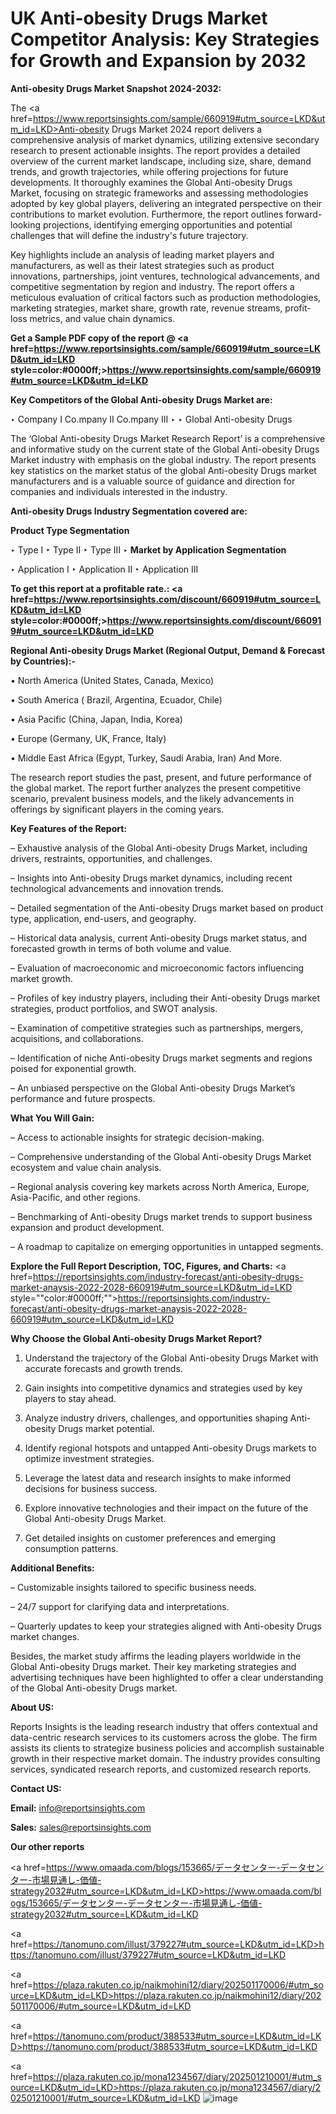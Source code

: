 # UK Anti-obesity Drugs Market Competitor Analysis: Key Strategies for Growth and Expansion by 2032

<strong>Anti-obesity Drugs Market Snapshot 2024-2032:</strong>

The <a href=https://www.reportsinsights.com/sample/660919#utm_source=LKD&utm_id=LKD>Anti-obesity Drugs Market 2024 report</a> delivers a comprehensive analysis of market dynamics, utilizing extensive secondary research to present actionable insights. The report provides a detailed overview of the current market landscape, including size, share, demand trends, and growth trajectories, while offering projections for future developments. It thoroughly examines the Global Anti-obesity Drugs Market, focusing on strategic frameworks and assessing methodologies adopted by key global players, delivering an integrated perspective on their contributions to market evolution. Furthermore, the report outlines forward-looking projections, identifying emerging opportunities and potential challenges that will define the industry's future trajectory.

Key highlights include an analysis of leading market players and manufacturers, as well as their latest strategies such as product innovations, partnerships, joint ventures, technological advancements, and competitive segmentation by region and industry. The report offers a meticulous evaluation of critical factors such as production methodologies, marketing strategies, market share, growth rate, revenue streams, profit-loss metrics, and value chain dynamics.

<strong>Get a Sample PDF copy of the report @ <a href=https://www.reportsinsights.com/sample/660919#utm_source=LKD&utm_id=LKD style=color:#0000ff;>https://www.reportsinsights.com/sample/660919#utm_source=LKD&utm_id=LKD</a></strong>

<strong>Key Competitors of the Global Anti-obesity Drugs Market are:</strong>

‣ Company I Co.mpany II Co.mpany III
‣ 
‣ Global Anti-obesity Drugs

The ‘Global Anti-obesity Drugs Market Research Report’ is a comprehensive and informative study on the current state of the Global Anti-obesity Drugs Market industry with emphasis on the global industry. The report presents key statistics on the market status of the global Anti-obesity Drugs market manufacturers and is a valuable source of guidance and direction for companies and individuals interested in the industry.

<strong>Anti-obesity Drugs Industry Segmentation covered are:</strong>

<strong>Product Type Segmentation</strong>

‣ Type I
‣ Type II
‣ Type III
‣ 
<strong>Market by Application Segmentation</strong>

‣ Application I
‣ Application II 
‣ Application III

<strong>To get this report at a profitable rate.: <a href=https://www.reportsinsights.com/discount/660919#utm_source=LKD&utm_id=LKD style=color:#0000ff;>https://www.reportsinsights.com/discount/660919#utm_source=LKD&utm_id=LKD</a></strong>

<strong>Regional Anti-obesity Drugs Market (Regional Output, Demand &amp; Forecast by Countries):-</strong>

• North America (United States, Canada, Mexico)

• South America ( Brazil, Argentina, Ecuador, Chile)

• Asia Pacific (China, Japan, India, Korea)

• Europe (Germany, UK, France, Italy)

• Middle East Africa (Egypt, Turkey, Saudi Arabia, Iran) And More.

The research report studies the past, present, and future performance of the global market. The report further analyzes the present competitive scenario, prevalent business models, and the likely advancements in offerings by significant players in the coming years.

<strong>Key Features of the Report:</strong>

– Exhaustive analysis of the Global Anti-obesity Drugs Market, including drivers, restraints, opportunities, and challenges.

– Insights into Anti-obesity Drugs market dynamics, including recent technological advancements and innovation trends.

– Detailed segmentation of the Anti-obesity Drugs market based on product type, application, end-users, and geography.

– Historical data analysis, current Anti-obesity Drugs market status, and forecasted growth in terms of both volume and value.

– Evaluation of macroeconomic and microeconomic factors influencing market growth.

– Profiles of key industry players, including their Anti-obesity Drugs market strategies, product portfolios, and SWOT analysis.

– Examination of competitive strategies such as partnerships, mergers, acquisitions, and collaborations.

– Identification of niche Anti-obesity Drugs market segments and regions poised for exponential growth.

– An unbiased perspective on the Global Anti-obesity Drugs Market’s performance and future prospects.

<strong>What You Will Gain:</strong>

– Access to actionable insights for strategic decision-making.

– Comprehensive understanding of the Global Anti-obesity Drugs Market ecosystem and value chain analysis.

– Regional analysis covering key markets across North America, Europe, Asia-Pacific, and other regions.

– Benchmarking of Anti-obesity Drugs market trends to support business expansion and product development.

– A roadmap to capitalize on emerging opportunities in untapped segments.

<strong>Explore the Full Report Description, TOC, Figures, and Charts:</strong>
<a href=https://reportsinsights.com/industry-forecast/anti-obesity-drugs-market-anaysis-2022-2028-660919#utm_source=LKD&utm_id=LKD style=""color:#0000ff;"">https://reportsinsights.com/industry-forecast/anti-obesity-drugs-market-anaysis-2022-2028-660919#utm_source=LKD&utm_id=LKD</a>

<strong>Why Choose the Global Anti-obesity Drugs Market Report?</strong>

1. Understand the trajectory of the Global Anti-obesity Drugs Market with accurate forecasts and growth trends.

2. Gain insights into competitive dynamics and strategies used by key players to stay ahead.

3. Analyze industry drivers, challenges, and opportunities shaping Anti-obesity Drugs market potential.

4. Identify regional hotspots and untapped Anti-obesity Drugs markets to optimize investment strategies.

5. Leverage the latest data and research insights to make informed decisions for business success.

6. Explore innovative technologies and their impact on the future of the Global Anti-obesity Drugs Market.

7. Get detailed insights on customer preferences and emerging consumption patterns.

<strong>Additional Benefits:</strong>

– Customizable insights tailored to specific business needs.

– 24/7 support for clarifying data and interpretations.

– Quarterly updates to keep your strategies aligned with Anti-obesity Drugs market changes.

Besides, the market study affirms the leading players worldwide in the Global Anti-obesity Drugs market. Their key marketing strategies and advertising techniques have been highlighted to offer a clear understanding of the Global Anti-obesity Drugs market.

<strong><strong>About US</strong>:</strong>

Reports Insights is the leading research industry that offers contextual and data-centric research services to its customers across the globe. The firm assists its clients to strategize business policies and accomplish sustainable growth in their respective market domain. The industry provides consulting services, syndicated research reports, and customized research reports.

<strong>Contact US:</strong>

<p class=><b>Email:</b> <a href=mailto:info@reportsinsights.com>info@reportsinsights.com</a></p>
<p class=><b>Sales:</b> <a href=mailto:sales@reportsinsights.com>sales@reportsinsights.com</a></p>

<strong>Our other reports</strong>

<a href=https://www.omaada.com/blogs/153665/データセンター-データセンター-市場見通し-価値-strategy2032#utm_source=LKD&utm_id=LKD>https://www.omaada.com/blogs/153665/データセンター-データセンター-市場見通し-価値-strategy2032#utm_source=LKD&utm_id=LKD</a>

<a href=https://tanomuno.com/illust/379227#utm_source=LKD&utm_id=LKD>https://tanomuno.com/illust/379227#utm_source=LKD&utm_id=LKD</a>

<a href=https://plaza.rakuten.co.jp/naikmohini12/diary/202501170006/#utm_source=LKD&utm_id=LKD>https://plaza.rakuten.co.jp/naikmohini12/diary/202501170006/#utm_source=LKD&utm_id=LKD</a>

<a href=https://tanomuno.com/product/388533#utm_source=LKD&utm_id=LKD>https://tanomuno.com/product/388533#utm_source=LKD&utm_id=LKD</a>

<a href=https://plaza.rakuten.co.jp/mona1234567/diary/202501210001/#utm_source=LKD&utm_id=LKD>https://plaza.rakuten.co.jp/mona1234567/diary/202501210001/#utm_source=LKD&utm_id=LKD</a>
![image](https://github.com/user-attachments/assets/f931fc4b-3f88-48bd-85fe-631ea583b63e)
